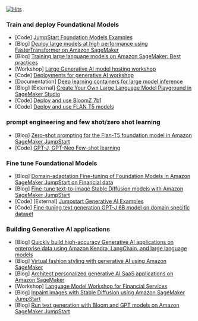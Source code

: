 [![Hits](https://hits.seeyoufarm.com/api/count/incr/badge.svg?url=https%3A%2F%2Fgithub.com%2Faws-samples%2Fawesome-sagemaker%2Fblob%2Fmain%2Fgenerative_ai.md&count_bg=%2379C83D&title_bg=%23555555&icon=&icon_color=%23E7E7E7&title=hits&edge_flat=false)](https://hits.seeyoufarm.com)

### Train and deploy Foundational Models
- [Code] [JumpStart Foundation Models Examples](https://github.com/aws/amazon-sagemaker-examples/tree/main/introduction_to_amazon_algorithms/jumpstart-foundation-models)
- [Blog] [Deploy large models at high performance using FasterTransformer on Amazon SageMaker](https://aws.amazon.com/blogs/machine-learning/deploy-large-models-at-high-performance-using-fastertransformer-on-amazon-sagemaker/)
- [Blog] [Training large language models on Amazon SageMaker: Best practices](https://aws.amazon.com/blogs/machine-learning/training-large-language-models-on-amazon-sagemaker-best-practices/)
- [Workshop] [Large Generative AI model hosting workshop](https://catalog.us-east-1.prod.workshops.aws/workshops/bb62b5d7-313f-4733-88cd-9c1aa41c724d/en-US)
- [Code] [Deployments for generative AI workshop](https://github.com/aws/amazon-sagemaker-examples/tree/main/inference/generativeai/llm-workshop)
- [Documentation] [Deep learning containers for large model inference](https://docs.aws.amazon.com/sagemaker/latest/dg/realtime-endpoints-large-model-dlc.html)
- [Blog] [External] [Create Your Own Large Language Model Playground in SageMaker Studio](https://towardsdatascience.com/create-your-own-large-language-model-playground-in-sagemaker-studio-1be5846c5089)
- [Code] [Deploy and use BloomZ 7b1](https://github.com/aws/amazon-sagemaker-examples/blob/main/introduction_to_amazon_algorithms/jumpstart-foundation-models/text2text-generation-bloomz.ipynb)
- [Code] [Deploy and use FLAN T5 models ](https://github.com/aws/amazon-sagemaker-examples/blob/main/introduction_to_amazon_algorithms/jumpstart-foundation-models/text2text-generation-flan-t5.ipynb)



### prompt engineering and few shot/zero shot learning
- [Blog] [Zero-shot prompting for the Flan-T5 foundation model in Amazon SageMaker JumpStart](https://aws.amazon.com/blogs/machine-learning/category/artificial-intelligence/generative-ai/)
- [Code] [GPT-J, GPT-Neo Few-shot learning](https://github.com/aws/amazon-sagemaker-examples/blob/main/introduction_to_amazon_algorithms/jumpstart-foundation-models/text-generation-few-shot-learning.ipynb)

### Fine tune Foundational Models
- [Blog] [Domain-adaptation Fine-tuning of Foundation Models in Amazon SageMaker JumpStart on Financial data](https://aws.amazon.com/blogs/machine-learning/domain-adaptation-fine-tuning-of-foundation-models-in-amazon-sagemaker-jumpstart-on-financial-data/)
- [Blog] [Fine-tune text-to-image Stable Diffusion models with Amazon SageMaker JumpStart](https://aws.amazon.com/blogs/machine-learning/fine-tune-text-to-image-stable-diffusion-models-with-amazon-sagemaker-jumpstart/)
- [Code] [External] [Jumpstart Generative AI Examples](https://github.com/arunprsh/sagemaker-jumpstart-generative-ai-examples)
- [Code] [Fine-tuning text generation GPT-J 6B model on domain specific dataset](https://github.com/aws/amazon-sagemaker-examples/blob/main/introduction_to_amazon_algorithms/jumpstart-foundation-models/domain-adaption-finetuning-gpt-j-6b.ipynb)

### Building Generative AI applications
- [Blog] [Quickly build high-accuracy Generative AI applications on enterprise data using Amazon Kendra, LangChain, and large language models](https://aws.amazon.com/blogs/machine-learning/quickly-build-high-accuracy-generative-ai-applications-on-enterprise-data-using-amazon-kendra-langchain-and-large-language-models/)
- [Blog] [Virtual fashion styling with generative AI using Amazon SageMaker](https://aws.amazon.com/blogs/machine-learning/virtual-fashion-styling-with-generative-ai-using-amazon-sagemaker/)
- [Blog] [Architect personalized generative AI SaaS applications on Amazon SageMaker](https://aws.amazon.com/blogs/machine-learning/architect-personalized-generative-ai-saas-applications-on-amazon-sagemaker/)
- [Workshop] [Language Model Workshop for Financial Services](https://github.com/aws-samples/large-model-workshop-financial-services)
- [Blog] [Inpaint images with Stable Diffusion using Amazon SageMaker JumpStart](https://aws.amazon.com/blogs/machine-learning/category/artificial-intelligence/generative-ai/)
- [Blog] [Run text generation with Bloom and GPT models on Amazon SageMaker JumpStart](https://aws.amazon.com/blogs/machine-learning/run-text-generation-with-gpt-and-bloom-models-on-amazon-sagemaker-jumpstart/)

